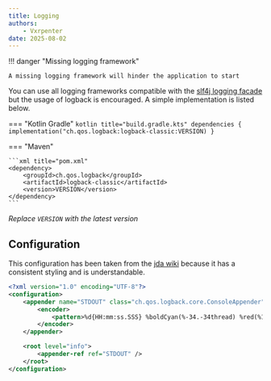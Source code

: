 ```yaml
---
title: Logging
authors:
    - Vxrpenter
date: 2025-08-02
---
```


!!! danger "Missing logging framework"

    A missing logging framework will hinder the application to start


You can use all logging frameworks compatible with the [slf4j logging facade](https://www.slf4j.org/manual.html) but the usage of logback is encouraged.
A simple implementation is listed below.

=== "Kotlin Gradle"
    ```kotlin title="build.gradle.kts"
    dependencies {
      implementation("ch.qos.logback:logback-classic:VERSION)
    }
    ```

=== "Maven"

    ```xml title="pom.xml"
    <dependency>
        <groupId>ch.qos.logback</groupId>
        <artifactId>logback-classic</artifactId>
        <version>VERSION</version>
    </dependency>
    ```

*Replace `VERSION` with the latest version*

## Configuration
This configuration has been taken from the [jda wiki](https://jda.wiki/setup/logging/#configure-logback) because it has a consistent styling and is understandable.

```xml title="logback.xml"
<?xml version="1.0" encoding="UTF-8"?>
<configuration>
    <appender name="STDOUT" class="ch.qos.logback.core.ConsoleAppender">
        <encoder>
            <pattern>%d{HH:mm:ss.SSS} %boldCyan(%-34.-34thread) %red(%10.10X{jda.shard}) %boldGreen(%-15.-15logger{0}) %highlight(%-6level) %msg%n</pattern>
        </encoder>
    </appender>

    <root level="info">
        <appender-ref ref="STDOUT" />
    </root>
</configuration>
```